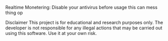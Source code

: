 Realtime Monetering:
Disable your antivirus before usage this can mess thing op 

Disclaimer
This project is for educational and research purposes only. The developer is not responsible for any illegal actions that may be carried out using this software. Use it at your own risk.
